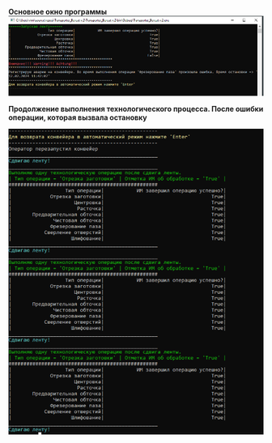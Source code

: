**Основное окно программы**
![alt text](Images/Main.PNG)

**Продолжение выполнения технологического процесса. После ошибки операции, которая вызвала остановку**

![alt text](Images/Reload_IM.PNG)
